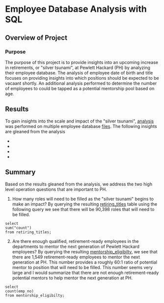 # Employee Database Analysis with SQL

## Overview of Project

### Purpose

The purpose of this project is to provide insights into an upcoming increase in retirements, or "silver tsunami", at Pewlett Hackard (PH) by analyzing their employee database. The analysis of employee date of birth and title focuses on providing insights into which positions should be expected to be vacaant shortly. An additional analysis performed to determine the number of employees to could be tapped as a potential mentorship pool based on age.

## Results

To gain insights into the scale and impact of the "silver tsunami", [analysis](https://github.com/aricciardelli2/UCB-Projects/blob/main/pewlett_hackard_analysis/queries/Employee_Database_challenge.sql) was performed on multiple employee database [files](https://github.com/aricciardelli2/UCB-Projects/tree/main/pewlett_hackard_analysis/data). The following insights are gleaned from the analysis

*
*
*
*


## Summary

Based on the results gleaned from the analysis, we address the two high level operation questions that are important to PH.

1. How many roles will need to be filled as the "silver tsunami" begins to make an impact?
By querying the resulting [retiring_titles](https://github.com/aricciardelli2/UCB-Projects/blob/main/pewlett_hackard_analysis/data/retiring_titles.csv) table using the following query we see that there will be 90,398 roles that will need to be filled.
```
select
sum("count")
from retiring_titles;
```

2. Are there enough qualified, retirement-ready employees in the departments to mentor the next generation of Pewlett Hackard employees?
By querying the resulting [mentorship_eligibilty](https://github.com/aricciardelli2/UCB-Projects/blob/main/pewlett_hackard_analysis/data/mentorship_eligibilty.csv), we see that there are 1,549 retirement-ready employees to mentor the next generation at PH. This number provides a roughly 60:1 ratio of potential mentor to position that will need to be filled. This number seems very large and I would summarize that there are not enough retirement-ready potential mentors to help mentor the next generation at PH.
```
select
count(emp_no)
from mentorship_eligibilty;
```

